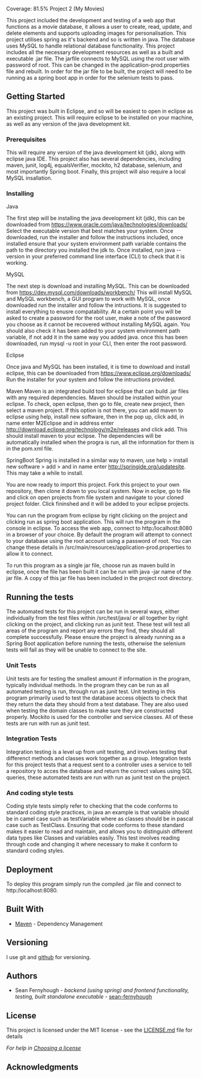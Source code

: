 Coverage: 81.5%
Project 2 (My Movies)

This project included the development and testing of a web app that functions as a movie database, it allows a user to create, read, update, and delete elements and supports uploading images for personalisation. This project utilises spring as it's backend and so is written in java. The database uses MySQL to handle relational database functionality. This project includes all the necessary development resources as well as a built and executable .jar file. The jarfile connects to MySQL using the root user with password of root. This can be changed in the applicatiion-prod.properties file and rebuilt. In order for the jar file to be built, the project will need to be running as a spring boot app in order for the selenium tests to pass.

## Getting Started

This project was built in Eclipse, and so will be easiest to open in eclipse as an existing project. This will require eclipse to be installed on your machine, as well as any version of the java development kit.

### Prerequisites

This will require any version of the java development kit (jdk), along with eclipse java IDE. This project also has several dependencies, including maven, junit, log4j, equalsVerifier, mockito, h2 database, selenium, and most importantly Spring boot. Finally, this project will also require a local MySQL insallation.



### Installing

Java

The first step will be installing the java development kit (jdk), this can be downloaded from https://www.oracle.com/java/technologies/downloads/ 
Select the executable version that best matches your system. Once downloaded, run the installer and follow the instructions included, once installed ensure that your system environment path variable contains the path to the directory you installed the jdk to. Once installed, run java --version in your preferred command line interface (CLI) to check that it is working.

MySQL

The next step is download and installing MySQL. This can be downloaded from https://dev.mysql.com/downloads/workbench/
This will install MySQL and MySQL workbench, a GUI program to work with MySQL, once downloaded run the installer and follow the intructions. It is suggested to install everything to enusre compatability. At a certain point you will be asked to create a password for the root user, make a note of the password you choose as it cannot be recovered without installing MySQL again. You should also check it has been added to your system environment path variable, if not add it in the same way you added java. once this has been downloaded, run mysql -u root in your CLI, then enter the root password.

Eclipse

Once java and MySQL has been installed, it is time to download and install eclipse, this can be downloaded from https://www.eclipse.org/downloads/
Run the installer for your system and follow the intructions provided.

Maven
Maven is an integrated build tool for eclipse that can build .jar files with any required dependencies. 
Maven should be installed within your eclipse. To check, open eclipse, then go to file, create new project, then select a maven project. If this option is not there, you can add maven to eclipse using help, install new software, then in the pop up, click add, in name enter M2Eclipse and in address enter http://download.eclipse.org/technology/m2e/releases and click add. This should install maven to your eclipse. The dependencies will be automatically installed when the progra is run, all the information for them is in the pom.xml file.

SpringBoot
Spring is installed in a similar way to maven, use help > install new software > add > and in name enter http://springide.org/updatesite. This may take a while to install.

You are now ready to import this project. Fork this project to your own repository, then clone it down to you local system. Now in eclipe, go to file and click on open projects from file system and navigate to your cloned project folder. Click fininshed and it will be added to your eclipse projects.

You can run the program from eclipse by right clicking on the project and clicking run as spring boot application. This will run the program in the console in eclipse. To access the web app, connect to http:/localhost:8080 in a browser of your choice.  By default the program will attempt to connect to your database using the root account using a password of root. You can change these details in /src/main/resources/application-prod.properties to allow it to connect.

To run this program as a single jar file, choose run as maven build in eclipse, once the file has been built it can be run with java -jar name of the jar file. A copy of this jar file has been included in the project root directory.

## Running the tests

The automated tests for this project can be run in several ways, either individually from the test files within /src/test/java/ or all together by right clicking on the project, and clicking run as junit test. These test will test all areas of the program and report any errors they find, they should all complete successfully. Please ensure the project is already running as a Spring Boot application before running the tests, otherwise the selenium tests will fail as they will be unable to connect to the site.

### Unit Tests 

Unit tests are for testing the smallest amount if information in the program, typically individual methods. In the program they can be run as all automated testing is run, through run as junit test. Unit testing in this program primarily used to test the database access objects to check that they return the data they should from a test database. They are also used when testing the domain classes to make sure they are constructed properly. Mockito is used for the controller and service classes. All of these tests are run with run as junit test.

### Integration Tests 
Integration testing is a level up from unit testing, and involves testing that differenct methods and classes work together as a group.
Integration tests for this project tests that a request sent to a controller uses a service to tell a repository to acces the database and return the correct values using SQL queries, these automated tests are run with run as junit test on the project. 

### And coding style tests

Coding style tests simply refer to checking that the code conforms to standard coding style practices, in java an example is that variable should be in camel case such as testVariable where as classes should be in pascal case such as TestClass. Ensuring that code conforms to these standard makes it easier to read and maintain, and allows you to distinguish different data types like Classes and variables easily. This test involves reading through code and changing it where necessary to make it conform to standard coding styles.

## Deployment

To deploy this program simply run the compiled .jar file and connect to http:/localhost:8080.

## Built With

* [Maven](https://maven.apache.org/) - Dependency Management

## Versioning

I use git and [github](https://github.com) for versioning.

## Authors

* Sean Fernyhough - *backend (using spring) and frontend functionality, testing, built standalone executable* - [sean-fernyhough](https://github.com/sean-fernyhough)

## License

This project is licensed under the MIT license - see the [LICENSE.md](LICENSE.md) file for details 

*For help in [Choosing a license](https://choosealicense.com/)*

## Acknowledgments
